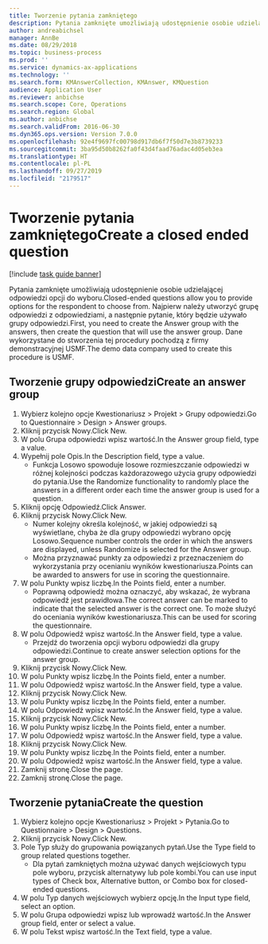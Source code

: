 ```yaml
---
title: Tworzenie pytania zamkniętego
description: Pytania zamknięte umożliwiają udostępnienie osobie udzielającej odpowiedzi opcji do wyboru.
author: andreabichsel
manager: AnnBe
ms.date: 08/29/2018
ms.topic: business-process
ms.prod: ''
ms.service: dynamics-ax-applications
ms.technology: ''
ms.search.form: KMAnswerCollection, KMAnswer, KMQuestion
audience: Application User
ms.reviewer: anbichse
ms.search.scope: Core, Operations
ms.search.region: Global
ms.author: anbichse
ms.search.validFrom: 2016-06-30
ms.dyn365.ops.version: Version 7.0.0
ms.openlocfilehash: 92e4f9697fc00798d917db6f7f50d7e3b8739233
ms.sourcegitcommit: 3ba95d50b8262fa0f43d4faad76adac4d05eb3ea
ms.translationtype: HT
ms.contentlocale: pl-PL
ms.lasthandoff: 09/27/2019
ms.locfileid: "2179517"
---
```

# <a name="create-a-closed-ended-question"></a><span data-ttu-id="b8f1f-103">Tworzenie pytania zamkniętego</span><span class="sxs-lookup"><span data-stu-id="b8f1f-103">Create a closed ended question</span></span>

[!include [task guide banner](../../includes/task-guide-banner.md)]

<span data-ttu-id="b8f1f-104">Pytania zamknięte umożliwiają udostępnienie osobie udzielającej odpowiedzi opcji do wyboru.</span><span class="sxs-lookup"><span data-stu-id="b8f1f-104">Closed-ended questions allow you to provide options for the respondent to choose from.</span></span> <span data-ttu-id="b8f1f-105">Najpierw należy utworzyć grupę odpowiedzi z odpowiedziami, a następnie pytanie, który będzie używało grupy odpowiedzi.</span><span class="sxs-lookup"><span data-stu-id="b8f1f-105">First, you need to create the Answer group with the answers, then create the question that will use the answer group.</span></span> <span data-ttu-id="b8f1f-106">Dane wykorzystane do stworzenia tej procedury pochodzą z firmy demonstracyjnej USMF.</span><span class="sxs-lookup"><span data-stu-id="b8f1f-106">The demo data company used to create this procedure is USMF.</span></span>


## <a name="create-an-answer-group"></a><span data-ttu-id="b8f1f-107">Tworzenie grupy odpowiedzi</span><span class="sxs-lookup"><span data-stu-id="b8f1f-107">Create an answer group</span></span>
1. <span data-ttu-id="b8f1f-108">Wybierz kolejno opcje Kwestionariusz > Projekt > Grupy odpowiedzi.</span><span class="sxs-lookup"><span data-stu-id="b8f1f-108">Go to Questionnaire > Design > Answer groups.</span></span>
2. <span data-ttu-id="b8f1f-109">Kliknij przycisk Nowy.</span><span class="sxs-lookup"><span data-stu-id="b8f1f-109">Click New.</span></span>
3. <span data-ttu-id="b8f1f-110">W polu Grupa odpowiedzi wpisz wartość.</span><span class="sxs-lookup"><span data-stu-id="b8f1f-110">In the Answer group field, type a value.</span></span>
4. <span data-ttu-id="b8f1f-111">Wypełnij pole Opis.</span><span class="sxs-lookup"><span data-stu-id="b8f1f-111">In the Description field, type a value.</span></span>
    * <span data-ttu-id="b8f1f-112">Funkcja Losowo spowoduje losowe rozmieszczanie odpowiedzi w różnej kolejności podczas każdorazowego użycia grupy odpowiedzi do pytania.</span><span class="sxs-lookup"><span data-stu-id="b8f1f-112">Use the Randomize functionality to randomly place the answers in a different order each time the answer group is used for a question.</span></span>  
5. <span data-ttu-id="b8f1f-113">Kliknij opcję Odpowiedź.</span><span class="sxs-lookup"><span data-stu-id="b8f1f-113">Click Answer.</span></span>
6. <span data-ttu-id="b8f1f-114">Kliknij przycisk Nowy.</span><span class="sxs-lookup"><span data-stu-id="b8f1f-114">Click New.</span></span>
    * <span data-ttu-id="b8f1f-115">Numer kolejny określa kolejność, w jakiej odpowiedzi są wyświetlane, chyba że dla grupy odpowiedzi wybrano opcję Losowo.</span><span class="sxs-lookup"><span data-stu-id="b8f1f-115">Sequence number controls the order in which the answers are displayed, unless Randomize is selected for the Answer group.</span></span>  
    * <span data-ttu-id="b8f1f-116">Można przyznawać punkty za odpowiedzi z przeznaczeniem do wykorzystania przy ocenianiu wyników kwestionariusza.</span><span class="sxs-lookup"><span data-stu-id="b8f1f-116">Points can be awarded to answers for use in scoring the questionnaire.</span></span>  
7. <span data-ttu-id="b8f1f-117">W polu Punkty wpisz liczbę.</span><span class="sxs-lookup"><span data-stu-id="b8f1f-117">In the Points field, enter a number.</span></span>
    * <span data-ttu-id="b8f1f-118">Poprawną odpowiedź można oznaczyć, aby wskazać, że wybrana odpowiedź jest prawidłowa.</span><span class="sxs-lookup"><span data-stu-id="b8f1f-118">The correct answer can be marked to indicate that the selected answer is the correct one.</span></span> <span data-ttu-id="b8f1f-119">To może służyć do oceniania wyników kwestionariusza.</span><span class="sxs-lookup"><span data-stu-id="b8f1f-119">This can be used for scoring the questionnaire.</span></span>  
8. <span data-ttu-id="b8f1f-120">W polu Odpowiedź wpisz wartość.</span><span class="sxs-lookup"><span data-stu-id="b8f1f-120">In the Answer field, type a value.</span></span>
    * <span data-ttu-id="b8f1f-121">Przejdź do tworzenia opcji wyboru odpowiedzi dla grupy odpowiedzi.</span><span class="sxs-lookup"><span data-stu-id="b8f1f-121">Continue to create answer selection options for the answer group.</span></span>  
9. <span data-ttu-id="b8f1f-122">Kliknij przycisk Nowy.</span><span class="sxs-lookup"><span data-stu-id="b8f1f-122">Click New.</span></span>
10. <span data-ttu-id="b8f1f-123">W polu Punkty wpisz liczbę.</span><span class="sxs-lookup"><span data-stu-id="b8f1f-123">In the Points field, enter a number.</span></span>
11. <span data-ttu-id="b8f1f-124">W polu Odpowiedź wpisz wartość.</span><span class="sxs-lookup"><span data-stu-id="b8f1f-124">In the Answer field, type a value.</span></span>
12. <span data-ttu-id="b8f1f-125">Kliknij przycisk Nowy.</span><span class="sxs-lookup"><span data-stu-id="b8f1f-125">Click New.</span></span>
13. <span data-ttu-id="b8f1f-126">W polu Punkty wpisz liczbę.</span><span class="sxs-lookup"><span data-stu-id="b8f1f-126">In the Points field, enter a number.</span></span>
14. <span data-ttu-id="b8f1f-127">W polu Odpowiedź wpisz wartość.</span><span class="sxs-lookup"><span data-stu-id="b8f1f-127">In the Answer field, type a value.</span></span>
15. <span data-ttu-id="b8f1f-128">Kliknij przycisk Nowy.</span><span class="sxs-lookup"><span data-stu-id="b8f1f-128">Click New.</span></span>
16. <span data-ttu-id="b8f1f-129">W polu Punkty wpisz liczbę.</span><span class="sxs-lookup"><span data-stu-id="b8f1f-129">In the Points field, enter a number.</span></span>
17. <span data-ttu-id="b8f1f-130">W polu Odpowiedź wpisz wartość.</span><span class="sxs-lookup"><span data-stu-id="b8f1f-130">In the Answer field, type a value.</span></span>
18. <span data-ttu-id="b8f1f-131">Kliknij przycisk Nowy.</span><span class="sxs-lookup"><span data-stu-id="b8f1f-131">Click New.</span></span>
19. <span data-ttu-id="b8f1f-132">W polu Punkty wpisz liczbę.</span><span class="sxs-lookup"><span data-stu-id="b8f1f-132">In the Points field, enter a number.</span></span>
20. <span data-ttu-id="b8f1f-133">W polu Odpowiedź wpisz wartość.</span><span class="sxs-lookup"><span data-stu-id="b8f1f-133">In the Answer field, type a value.</span></span>
21. <span data-ttu-id="b8f1f-134">Zamknij stronę.</span><span class="sxs-lookup"><span data-stu-id="b8f1f-134">Close the page.</span></span>
22. <span data-ttu-id="b8f1f-135">Zamknij stronę.</span><span class="sxs-lookup"><span data-stu-id="b8f1f-135">Close the page.</span></span>

## <a name="create-the-question"></a><span data-ttu-id="b8f1f-136">Tworzenie pytania</span><span class="sxs-lookup"><span data-stu-id="b8f1f-136">Create the question</span></span>
1. <span data-ttu-id="b8f1f-137">Wybierz kolejno opcje Kwestionariusz > Projekt > Pytania.</span><span class="sxs-lookup"><span data-stu-id="b8f1f-137">Go to Questionnaire > Design > Questions.</span></span>
2. <span data-ttu-id="b8f1f-138">Kliknij przycisk Nowy.</span><span class="sxs-lookup"><span data-stu-id="b8f1f-138">Click New.</span></span>
3. <span data-ttu-id="b8f1f-139">Pole Typ służy do grupowania powiązanych pytań.</span><span class="sxs-lookup"><span data-stu-id="b8f1f-139">Use the Type field to group related questions together.</span></span>
    * <span data-ttu-id="b8f1f-140">Dla pytań zamkniętych można używać danych wejściowych typu pole wyboru, przycisk alternatywy lub pole kombi.</span><span class="sxs-lookup"><span data-stu-id="b8f1f-140">You can use input types of Check box, Alternative button, or Combo box for closed-ended questions.</span></span>  
4. <span data-ttu-id="b8f1f-141">W polu Typ danych wejściowych wybierz opcję.</span><span class="sxs-lookup"><span data-stu-id="b8f1f-141">In the Input type field, select an option.</span></span>
5. <span data-ttu-id="b8f1f-142">W polu Grupa odpowiedzi wpisz lub wprowadź wartość.</span><span class="sxs-lookup"><span data-stu-id="b8f1f-142">In the Answer group field, enter or select a value.</span></span>
6. <span data-ttu-id="b8f1f-143">W polu Tekst wpisz wartość.</span><span class="sxs-lookup"><span data-stu-id="b8f1f-143">In the Text field, type a value.</span></span>

